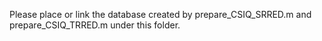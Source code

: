 Please place or link the database created by prepare_CSIQ_SRRED.m and prepare_CSIQ_TRRED.m under this folder.
